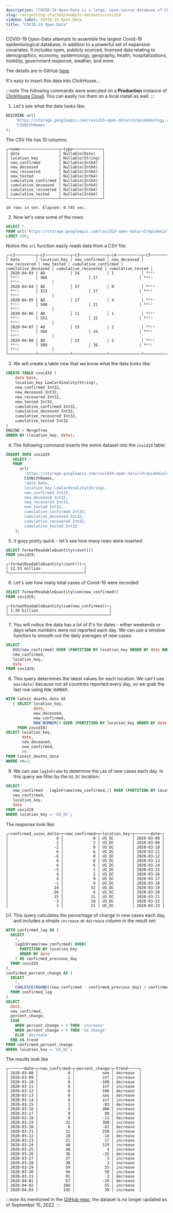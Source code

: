 ```yaml
---
description: "COVID-19 Open-Data is a large, open-source database of COVID-19 epidemiological data and related factors like demographics, economics, and government responses"
slug: /en/getting-started/example-datasets/covid19
sidebar_label: COVID-19 Open-Data
title: "COVID-19 Open-Data"
---
```


COVID-19 Open-Data attempts to assemble the largest Covid-19 epidemiological database, in addition to a powerful set of expansive covariates. It includes open, publicly sourced, licensed data relating to demographics, economy, epidemiology, geography, health, hospitalizations, mobility, government response, weather, and more.

The details are in GitHub [here](https://github.com/GoogleCloudPlatform/covid-19-open-data).

It's easy to insert this data into ClickHouse...

:::note
The following commands were executed on a **Production** instance of [ClickHouse Cloud](https://clickhouse.cloud). You can easily run them on a local install as well.
:::

1. Let's see what the data looks like:

```sql
DESCRIBE url(
    'https://storage.googleapis.com/covid19-open-data/v3/epidemiology.csv',
    'CSVWithNames'
);
```

The CSV file has 10 columns:

```response
┌─name─────────────────┬─type─────────────┐
│ date                 │ Nullable(Date)   │
│ location_key         │ Nullable(String) │
│ new_confirmed        │ Nullable(Int64)  │
│ new_deceased         │ Nullable(Int64)  │
│ new_recovered        │ Nullable(Int64)  │
│ new_tested           │ Nullable(Int64)  │
│ cumulative_confirmed │ Nullable(Int64)  │
│ cumulative_deceased  │ Nullable(Int64)  │
│ cumulative_recovered │ Nullable(Int64)  │
│ cumulative_tested    │ Nullable(Int64)  │
└──────────────────────┴──────────────────┘

10 rows in set. Elapsed: 0.745 sec.
```

2. Now let's view some of the rows:

```sql
SELECT *
FROM url('https://storage.googleapis.com/covid19-open-data/v3/epidemiology.csv')
LIMIT 100;
```

Notice the `url` function easily reads data from a CSV file:

```response
┌─c1─────────┬─c2───────────┬─c3────────────┬─c4───────────┬─c5────────────┬─c6─────────┬─c7───────────────────┬─c8──────────────────┬─c9───────────────────┬─c10───────────────┐
│ date       │ location_key │ new_confirmed │ new_deceased │ new_recovered │ new_tested │ cumulative_confirmed │ cumulative_deceased │ cumulative_recovered │ cumulative_tested │
│ 2020-04-03 │ AD           │ 24            │ 1            │ ᴺᵁᴸᴸ          │ ᴺᵁᴸᴸ       │ 466                  │ 17                  │ ᴺᵁᴸᴸ                 │ ᴺᵁᴸᴸ              │
│ 2020-04-04 │ AD           │ 57            │ 0            │ ᴺᵁᴸᴸ          │ ᴺᵁᴸᴸ       │ 523                  │ 17                  │ ᴺᵁᴸᴸ                 │ ᴺᵁᴸᴸ              │
│ 2020-04-05 │ AD           │ 17            │ 4            │ ᴺᵁᴸᴸ          │ ᴺᵁᴸᴸ       │ 540                  │ 21                  │ ᴺᵁᴸᴸ                 │ ᴺᵁᴸᴸ              │
│ 2020-04-06 │ AD           │ 11            │ 1            │ ᴺᵁᴸᴸ          │ ᴺᵁᴸᴸ       │ 551                  │ 22                  │ ᴺᵁᴸᴸ                 │ ᴺᵁᴸᴸ              │
│ 2020-04-07 │ AD           │ 15            │ 2            │ ᴺᵁᴸᴸ          │ ᴺᵁᴸᴸ       │ 566                  │ 24                  │ ᴺᵁᴸᴸ                 │ ᴺᵁᴸᴸ              │
│ 2020-04-08 │ AD           │ 23            │ 2            │ ᴺᵁᴸᴸ          │ ᴺᵁᴸᴸ       │ 589                  │ 26                  │ ᴺᵁᴸᴸ                 │ ᴺᵁᴸᴸ              │
└────────────┴──────────────┴───────────────┴──────────────┴───────────────┴────────────┴──────────────────────┴─────────────────────┴──────────────────────┴───────────────────┘
```

3. We will create a table now that we know what the data looks like:

```sql
CREATE TABLE covid19 (
    date Date,
    location_key LowCardinality(String),
    new_confirmed Int32,
    new_deceased Int32,
    new_recovered Int32,
    new_tested Int32,
    cumulative_confirmed Int32,
    cumulative_deceased Int32,
    cumulative_recovered Int32,
    cumulative_tested Int32
)
ENGINE = MergeTree
ORDER BY (location_key, date);
```

4. The following command inserts the entire dataset into the `covid19` table:

```sql
INSERT INTO covid19
   SELECT *
   FROM
      url(
        'https://storage.googleapis.com/covid19-open-data/v3/epidemiology.csv',
        CSVWithNames,
        'date Date,
        location_key LowCardinality(String),
        new_confirmed Int32,
        new_deceased Int32,
        new_recovered Int32,
        new_tested Int32,
        cumulative_confirmed Int32,
        cumulative_deceased Int32,
        cumulative_recovered Int32,
        cumulative_tested Int32'
    );
```

5. It goes pretty quick - let's see how many rows were inserted:

```sql
SELECT formatReadableQuantity(count())
FROM covid19;
```

```response
┌─formatReadableQuantity(count())─┐
│ 12.53 million                   │
└─────────────────────────────────┘
```

6. Let's see how many total cases of Covid-19 were recorded:

```sql
SELECT formatReadableQuantity(sum(new_confirmed))
FROM covid19;
```

```response
┌─formatReadableQuantity(sum(new_confirmed))─┐
│ 1.39 billion                               │
└────────────────────────────────────────────┘
```

7. You will notice the data has a lot of 0's for dates - either weekends or days when numbers were not reported each day. We can use a window function to smooth out the daily averages of new cases:

```sql
SELECT
   AVG(new_confirmed) OVER (PARTITION BY location_key ORDER BY date ROWS BETWEEN 2 PRECEDING AND 2 FOLLOWING) AS cases_smoothed,
   new_confirmed,
   location_key,
   date
FROM covid19;
```

8. This query determines the latest values for each location. We can't use `max(date)` because not all countries reported every day, so we grab the last row using `ROW_NUMBER`:

```sql
WITH latest_deaths_data AS
   ( SELECT location_key,
            date,
            new_deceased,
            new_confirmed,
            ROW_NUMBER() OVER (PARTITION BY location_key ORDER BY date DESC) as rn
     FROM covid19)
SELECT location_key,
       date,
       new_deceased,
       new_confirmed,
       rn
FROM latest_deaths_data
WHERE rn=1;
```

9. We can use `lagInFrame` to determine the `LAG` of new cases each day. In this query we filter by the `US_DC` location:

```sql
SELECT
   new_confirmed - lagInFrame(new_confirmed,1) OVER (PARTITION BY location_key ORDER BY date) AS confirmed_cases_delta,
   new_confirmed,
   location_key,
   date
FROM covid19
WHERE location_key = 'US_DC';
```

The response look like:

```response
┌─confirmed_cases_delta─┬─new_confirmed─┬─location_key─┬───────date─┐
│                     0 │             0 │ US_DC        │ 2020-03-08 │
│                     2 │             2 │ US_DC        │ 2020-03-09 │
│                    -2 │             0 │ US_DC        │ 2020-03-10 │
│                     6 │             6 │ US_DC        │ 2020-03-11 │
│                    -6 │             0 │ US_DC        │ 2020-03-12 │
│                     0 │             0 │ US_DC        │ 2020-03-13 │
│                     6 │             6 │ US_DC        │ 2020-03-14 │
│                    -5 │             1 │ US_DC        │ 2020-03-15 │
│                     4 │             5 │ US_DC        │ 2020-03-16 │
│                     4 │             9 │ US_DC        │ 2020-03-17 │
│                    -1 │             8 │ US_DC        │ 2020-03-18 │
│                    24 │            32 │ US_DC        │ 2020-03-19 │
│                   -26 │             6 │ US_DC        │ 2020-03-20 │
│                    15 │            21 │ US_DC        │ 2020-03-21 │
│                    -3 │            18 │ US_DC        │ 2020-03-22 │
│                     3 │            21 │ US_DC        │ 2020-03-23 │
```

10. This query calculates the percentage of change in new cases each day, and includes a simple `increase` or `decrease` column in the result set:

```sql
WITH confirmed_lag AS (
  SELECT
    *,
    lagInFrame(new_confirmed) OVER(
      PARTITION BY location_key
      ORDER BY date
    ) AS confirmed_previous_day
  FROM covid19
),
confirmed_percent_change AS (
  SELECT
    *,
    COALESCE(ROUND((new_confirmed - confirmed_previous_day) / confirmed_previous_day * 100), 0) AS percent_change
  FROM confirmed_lag
)
SELECT
  date,
  new_confirmed,
  percent_change,
  CASE
    WHEN percent_change > 0 THEN 'increase'
    WHEN percent_change = 0 THEN 'no change'
    ELSE 'decrease'
  END AS trend
FROM confirmed_percent_change
WHERE location_key = 'US_DC';
```

The results look like

```response
┌───────date─┬─new_confirmed─┬─percent_change─┬─trend─────┐
│ 2020-03-08 │             0 │            nan │ decrease  │
│ 2020-03-09 │             2 │            inf │ increase  │
│ 2020-03-10 │             0 │           -100 │ decrease  │
│ 2020-03-11 │             6 │            inf │ increase  │
│ 2020-03-12 │             0 │           -100 │ decrease  │
│ 2020-03-13 │             0 │            nan │ decrease  │
│ 2020-03-14 │             6 │            inf │ increase  │
│ 2020-03-15 │             1 │            -83 │ decrease  │
│ 2020-03-16 │             5 │            400 │ increase  │
│ 2020-03-17 │             9 │             80 │ increase  │
│ 2020-03-18 │             8 │            -11 │ decrease  │
│ 2020-03-19 │            32 │            300 │ increase  │
│ 2020-03-20 │             6 │            -81 │ decrease  │
│ 2020-03-21 │            21 │            250 │ increase  │
│ 2020-03-22 │            18 │            -14 │ decrease  │
│ 2020-03-23 │            21 │             17 │ increase  │
│ 2020-03-24 │            46 │            119 │ increase  │
│ 2020-03-25 │            48 │              4 │ increase  │
│ 2020-03-26 │            36 │            -25 │ decrease  │
│ 2020-03-27 │            37 │              3 │ increase  │
│ 2020-03-28 │            38 │              3 │ increase  │
│ 2020-03-29 │            59 │             55 │ increase  │
│ 2020-03-30 │            94 │             59 │ increase  │
│ 2020-03-31 │            91 │             -3 │ decrease  │
│ 2020-04-01 │            67 │            -26 │ decrease  │
│ 2020-04-02 │           104 │             55 │ increase  │
│ 2020-04-03 │           145 │             39 │ increase  │
```

:::note
As mentioned in the [GitHub repo](https://github.com/GoogleCloudPlatform/covid-19-open-data), the dataset is no longer updated as of September 15, 2022.
:::
